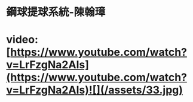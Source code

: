 # 鋼球提球系統-陳翰璋

# video:[https://www.youtube.com/watch?v=LrFzgNa2AIs](https://www.youtube.com/watch?v=LrFzgNa2AIs)![](/assets/33.jpg)



